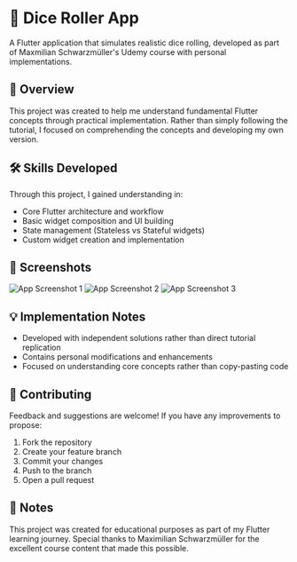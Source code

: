 # 🎲 Dice Roller App

A Flutter application that simulates realistic dice rolling, developed as part of Maxmilian Schwarzmüller's Udemy course with personal implementations.

## 📖 Overview

This project was created to help me understand fundamental Flutter concepts through practical implementation. Rather than simply following the tutorial, I focused on comprehending the concepts and developing my own version.

## 🛠 Skills Developed

Through this project, I gained understanding in:
- Core Flutter architecture and workflow
- Basic widget composition and UI building
- State management (Stateless vs Stateful widgets)
- Custom widget creation and implementation

## 📸 Screenshots

![App Screenshot 1](https://github.com/AmrCloud/flutter_dice_roller/blob/280ddbe435fab1beef617467c44566c68101772c/dice_roller_screenshots/Screenshots/3.jpg) ![App Screenshot 2](https://github.com/AmrCloud/flutter_dice_roller/blob/5c495fc41098ea0c50efc9baf5b0f42582a1d4b0/dice_roller_screenshots/Screenshots/1.jpg) 
![App Screenshot 3](https://github.com/AmrCloud/flutter_dice_roller/blob/5c495fc41098ea0c50efc9baf5b0f42582a1d4b0/dice_roller_screenshots/Screenshots/2.jpg)


## 💡 Implementation Notes

- Developed with independent solutions rather than direct tutorial replication
- Contains personal modifications and enhancements
- Focused on understanding core concepts rather than copy-pasting code

## 🤝 Contributing

Feedback and suggestions are welcome! If you have any improvements to propose:
1. Fork the repository
2. Create your feature branch
3. Commit your changes
4. Push to the branch
5. Open a pull request

## 📝 Notes

This project was created for educational purposes as part of my Flutter learning journey. Special thanks to Maximilian Schwarzmüller for the excellent course content that made this possible.
